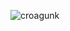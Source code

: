 ![croagunk](https://user-images.githubusercontent.com/123667127/217917327-d4c53cc3-1954-4aae-9410-b784113b82af.png)
